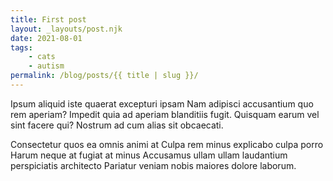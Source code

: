 ```yaml
---
title: First post
layout: _layouts/post.njk
date: 2021-08-01
tags: 
    - cats
    - autism
permalink: /blog/posts/{{ title | slug }}/
---
```

Ipsum aliquid iste quaerat excepturi ipsam Nam adipisci accusantium quo rem
aperiam? Impedit quia ad aperiam blanditiis fugit. Quisquam earum vel sint
facere qui? Nostrum ad cum alias sit obcaecati.  

Consectetur quos ea omnis animi at Culpa rem minus explicabo culpa porro Harum
neque at fugiat at minus Accusamus ullam ullam laudantium perspiciatis
architecto Pariatur veniam nobis maiores dolore laborum.
